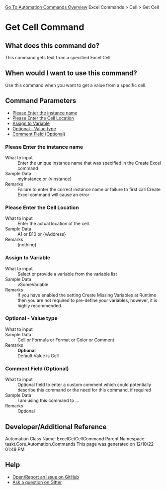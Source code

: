 <!--TITLE: Get Cell Command -->
<!-- SUBTITLE: a command in the Excel Commands group. -->
[Go To Automation Commands Overview](/automation-commands.md)
Excel Commands &gt; Cell &gt; Get Cell


# Get Cell Command


## What does this command do?
This command gets text from a specified Excel Cell.


## When would I want to use this command?
Use this command when you want to get a value from a specific cell.


## Command Parameters
- [Please Enter the instance name](#param_0)
- [Please Enter the Cell Location](#param_1)
- [Assign to Variable](#param_2)
- [Optional - Value type](#param_3)
- [Comment Field (Optional)](#param_4)


<a id="param_0"></a>
### Please Enter the instance name


<dl>
<dt>What to input</dt><dd>Enter the unique instance name that was specified in the Create Excel command</dd>
<dt>Sample Data</dt><dd>myInstance or {vInstance}</dd>
<dt>Remarks</dt><dd>Failure to enter the correct instance name or failure to first call Create Excel command will cause an error</dd>
</dl>




<a id="param_1"></a>
### Please Enter the Cell Location


<dl>
<dt>What to input</dt><dd>Enter the actual location of the cell.</dd>
<dt>Sample Data</dt><dd>A1 or B10 or {vAddress}</dd>
<dt>Remarks</dt><dd>(nothing)</dd>
</dl>




<a id="param_2"></a>
### Assign to Variable


<dl>
<dt>What to input</dt><dd>Select or provide a variable from the variable list</dd>
<dt>Sample Data</dt><dd>vSomeVariable</dd>
<dt>Remarks</dt><dd>If you have enabled the setting Create Missing Variables at Runtime then you are not required to pre-define your variables, however, it is highly recommended.</dd>
</dl>




<a id="param_3"></a>
### Optional - Value type


<dl>
<dt>What to input</dt><dd></dd>
<dt>Sample Data</dt><dd>Cell or Formula or Format or Color or Comment</dd>
<dt>Remarks</dt><dd><b>Optional</b><br>Default Value is Cell</dd>
</dl>




<a id="param_4"></a>
### Comment Field (Optional)


<dl>
<dt>What to input</dt><dd>Optional field to enter a custom comment which could potentially describe this command or the need for this command, if required</dd>
<dt>Sample Data</dt><dd>I am using this command to ...</dd>
<dt>Remarks</dt><dd>Optional</dd>
</dl>




## Developer/Additional Reference
Automation Class Name: ExcelGetCellCommand
Parent Namespace: taskt.Core.Automation.Commands
This page was generated on 12/10/22 01:48 PM


## Help
- [Open/Report an issue on GitHub](https://github.com/rcktrncn/taskt/issues/new)
- [Ask a question on Gitter](https://gitter.im/taskt-rpa/Lobby)
